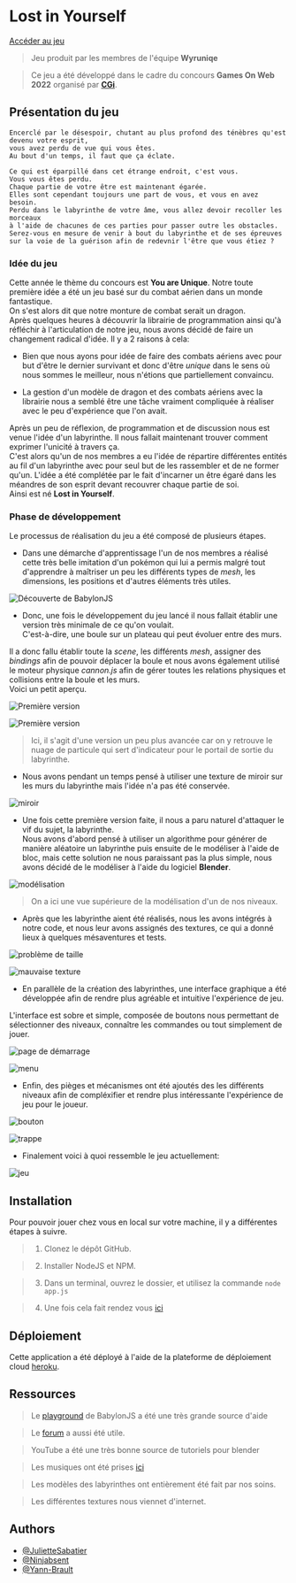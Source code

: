 # Lost in Yourself

[Accéder au jeu]()

> Jeu produit par les membres de l'équipe **Wyruniqe**

> Ce jeu a été développé dans le cadre du concours **Games On Web 2022** organisé par [**CGi**](https://www.cgi.com/france/fr-fr/event/games-on-web-2022).

## Présentation du jeu

```
Encerclé par le désespoir, chutant au plus profond des ténèbres qu'est devenu votre esprit,  
vous avez perdu de vue qui vous êtes. 
Au bout d'un temps, il faut que ça éclate.

Ce qui est éparpillé dans cet étrange endroit, c'est vous. 
Vous vous êtes perdu. 
Chaque partie de votre être est maintenant égarée.  
Elles sont cependant toujours une part de vous, et vous en avez besoin. 
Perdu dans le labyrinthe de votre âme, vous allez devoir recoller les morceaux  
à l'aide de chacunes de ces parties pour passer outre les obstacles.
Serez-vous en mesure de venir à bout du labyrinthe et de ses épreuves  
sur la voie de la guérison afin de redevnir l'être que vous étiez ? 

```
### Idée du jeu

Cette année le thème du concours est **You are Unique**.
Notre toute première idée a été un jeu basé sur du combat aérien dans un monde fantastique.  
On s'est alors dit que notre monture de combat serait un dragon.  
Après quelques heures à découvrir la librairie de programmation ainsi qu'à réfléchir à l'articulation de notre jeu, nous avons décidé de faire un changement radical d'idée. Il y a 2 raisons à cela:

- Bien que nous ayons pour idée de faire des combats aériens avec pour but d'être le dernier survivant et donc d'être *unique* dans le sens où nous sommes le meilleur, nous n'étions que partiellement convaincu.

- La gestion d'un modèle de dragon et des combats aériens avec la librairie nous a semblé être une tâche vraiment compliquée à réaliser avec le peu d'expérience que l'on avait.

Après un peu de réflexion, de programmation et de discussion nous est venue l'idée d'un labyrinthe. Il nous fallait maintenant trouver comment exprimer l'unicité à travers ça.  
C'est alors qu'un de nos membres a eu l'idée de répartire différentes entités au fil d'un labyrinthe avec pour seul but de les rassembler et de ne former qu'un. L'idée a été complétée par le fait d'incarner un être égaré dans les méandres de son esprit devant recouvrer chaque partie de soi.  
Ainsi est né **Lost in Yourself**.

### Phase de développement

Le processus de réalisation du jeu a été composé de plusieurs étapes.

- Dans une démarche d'apprentissage l'un de nos membres a réalisé cette très belle imitation d'un pokémon qui lui a permis malgré tout d'apprendre à maîtriser un peu les différents types de *mesh*, les dimensions, les positions et d'autres éléments très utiles.

![Découverte de BabylonJS](/images/readme/pr%C3%A9mice.png)

- Donc, une fois le développement du jeu lancé il nous fallait établir une version très minimale de ce qu'on voulait.  
C'est-à-dire, une boule sur un plateau qui peut évoluer entre des murs.  

Il a donc fallu établir toute la *scene*, les différents *mesh*, assigner des *bindings* afin de pouvoir déplacer la boule et nous avons également utilisé le moteur physique *cannon.js* afin de gérer toutes les relations physiques et collisions entre la boule et les murs.  
Voici un petit aperçu.  

![Première version](/images/readme/avant-blender1.png)  

![Première version](/images/readme/avant-blender2.png)

> Ici, il s'agit d'une version un peu plus avancée car on y retrouve le nuage de particule qui sert d'indicateur pour le portail de sortie du labyrinthe. 

- Nous avons pendant un temps pensé à utiliser une texture de miroir sur les murs du labyrinthe mais l'idée n'a pas été conservée.

![miroir](/images/readme/miroir.png)  


- Une fois cette première version faite, il nous a paru naturel d'attaquer le vif du sujet, la labyrinthe.  
Nous avons d'abord pensé à utiliser un algorithme pour générer de manière aléatoire un labyrinthe puis ensuite de le modéliser à l'aide de bloc, mais cette solution ne nous paraissant pas la plus simple, nous avons décidé de le modéliser à l'aide du logiciel **Blender**.

![modélisation](/images/readme/blender.png)  

> On a ici une vue supérieure de la modélisation d'un de nos niveaux.

- Après que les labyrinthe aient été réalisés, nous les avons intégrés à notre code, et nous leur avons assignés des textures, ce qui a donné lieux à quelques mésaventures et tests.

![problème de taille](/images/readme/scaling.png)  

![mauvaise texture](/images/readme/floor-is-lava.png)  

- En parallèle de la création des labyrinthes, une interface graphique a été développée afin de rendre plus agréable et intuitive l'expérience de jeu.  

L'interface est sobre et simple, composée de boutons nous permettant de sélectionner des niveaux, connaître les commandes ou tout simplement de jouer.

![page de démarrage](/images/readme/d%C3%A9marrage.png)  

![menu](/images/readme/menu.png)  

- Enfin, des pièges et mécanismes ont été ajoutés des les différents niveaux afin de compléxifier et rendre plus intéressante l'expérience de jeu pour le joueur.  

![bouton](/images/readme/bouton.png)  

![trappe](/images/readme/pi%C3%A8ge.jpg)  

- Finalement voici à quoi ressemble le jeu actuellement:

![jeu](/images/readme/jeu.png)  


## Installation

Pour pouvoir jouer chez vous en local sur votre machine, il y a différentes étapes à suivre.

> 1. Clonez le dépôt GitHub.

> 2. Installer NodeJS et NPM.

> 3. Dans un terminal, ouvrez le dossier, et utilisez la commande 
``` node app.js ```

> 4. Une fois cela fait rendez vous [ici](http://localhost:3000/)  

## Déploiement

Cette application a été déployé à l'aide de la plateforme de déploiement cloud 
[heroku](https://www.heroku.com/).  

## Ressources

> Le [playground](https://playground.babylonjs.com/) de BabylonJS a été une très grande source d'aide

> Le [forum](https://forum.babylonjs.com/) a aussi été utile.

> YouTube a été une très bonne source de tutoriels pour blender

> Les musiques ont été prises [ici](https://mixkit.co/free-sound-effects/game)

> Les modèles des labyrinthes ont entièrement été fait par nos soins.

> Les différentes textures nous viennet d'internet.

## Authors

- [@JulietteSabatier](https://github.com/JulietteSabatier)
- [@Ninjabsent](https://github.com/Ninjabsent)
- [@Yann-Brault](https://github.com/Yann-Brault)

